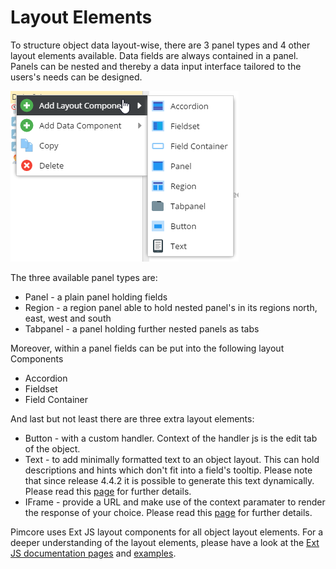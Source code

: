# Layout Elements

To structure object data layout-wise, there are 3 panel types and 4 other layout elements available. Data fields are 
always contained in a panel. Panels can be nested and thereby a data input interface tailored to the users's needs 
can be designed.

![Layout Elements](../../../img/classes-layouts.png)

The three available panel types are:
* Panel - a plain panel holding fields
* Region - a region panel able to hold nested panel's in its regions north, east, west and south
* Tabpanel - a panel holding further nested panels as tabs

Moreover, within a panel fields can be put into the following layout Components
* Accordion
* Fieldset
* Field Container

And last but not least there are three extra layout elements:
* Button - with a custom handler. Context of the handler js is the edit tab of the object.  
* Text - to add minimally formatted text to an object layout. This can hold descriptions and hints which don't fit into 
a field's tooltip. Please note that since release 4.4.2 it is possible to generate this text dynamically.
Please read this [page](./01_Dynamic_Text_Labels.md) for further details.
* IFrame - provide a URL and make use of the context paramater to render the response of your choice.
Please read this [page](./02_Preview_Iframe.md) for further details.

Pimcore uses Ext JS layout components for all object layout elements. For a deeper understanding of the layout elements, 
please have a look at the [Ext JS documentation pages](http://docs.sencha.com/extjs/6.0/6.0.1-classic/) and 
[examples](http://www.sencha.com/products/js/).
